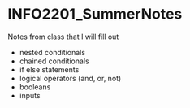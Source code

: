# INFO2201_SummerNotes
Notes from class that I will fill out

- nested conditionals
- chained conditionals
- if else statements
- logical operators (and, or, not)
- booleans
- inputs
